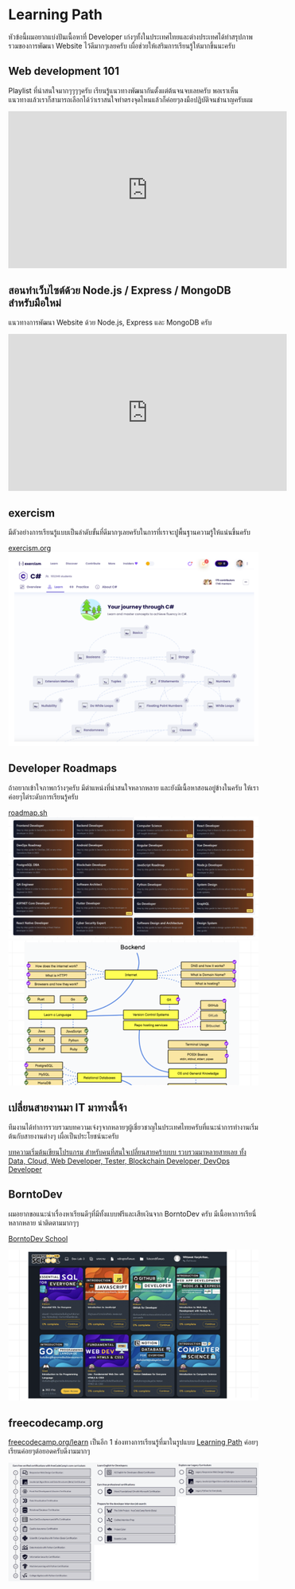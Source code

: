 # Learning Path
หัวข้อนี้ผมอยากแบ่งปันเนื้อหาที่ Developer เก่งๆทั้งในประเทศไทยและต่างประเทศได้ทำสรุปภาพรวมของการพัฒนา Website ไว้ดีมากๆเลยครับ เผื่อช่วยให้เสริมการเรียนรู้ให้มากขึ้นนะครับ

## Web development 101

Playlist ที่น่าสนใจมากๆๆๆๆครับ เรียนรู้แนวทางพัฒนากันตั้งแต่ต้นจนจบเลยครับ พอเราเห็นแนวทางแล้วเราก็สามารถเลือกได้ว่าเราสนใจทำตรงจุดไหนแล้วก็ค่อยๆลงมือปฏิบัติจนชำนาญครับผม

<iframe width="560" height="315" src="https://www.youtube.com/embed/videoseries?si=p3yyC_dPXU4oVCam&amp;list=PLwZ0y9k-cYXCSSU3ujBqBWMbtZcW2OGkA" title="YouTube video player" frameborder="0" allow="accelerometer; autoplay; clipboard-write; encrypted-media; gyroscope; picture-in-picture; web-share" referrerpolicy="strict-origin-when-cross-origin" allowfullscreen></iframe>

## สอนทำเว็บไซต์ด้วย Node.js / Express / MongoDB สำหรับมือใหม่
แนวทางการพัฒนา Website ด้วย Node.js, Express และ MongoDB ครับ

<iframe width="560" height="315" src="https://www.youtube.com/embed/videoseries?si=-gty98moIDXWjnv6&amp;list=PLJIYqUDFnH-EQoFajb4b6u34q1w7t_y5N" title="YouTube video player" frameborder="0" allow="accelerometer; autoplay; clipboard-write; encrypted-media; gyroscope; picture-in-picture; web-share" referrerpolicy="strict-origin-when-cross-origin" allowfullscreen></iframe>

## exercism
มีตัวอย่างการเรียนรู้แบบเป็นลำดับขั้นที่ดีมากๆเลยครับในการที่เราจะปูพื้นฐานความรู้ให้แน่นขึ้นครับ

[exercism.org](https://exercism.org/)
![](./images/web-guideline-04.png)

## Developer Roadmaps
ถ้าอยากเข้าใจภาพกว้างๆครับ มีตำแหน่งที่น่าสนใจหลากหลาย และยังมีเนื้อหาสอนอยู่ข้างในครับ ให้เราค่อยๆไต่ระดับการเรียนรู้ครับ

[roadmap.sh](https://roadmap.sh/)
![](./images/web-guideline-05.png)
![](./images/web-guideline-06.png)

## เปลี่ยนสายงานมา IT มาทางนี้จ้า
ทีมงานได้ทำการรวบรวมบทความเจ๋งๆจากหลายๆผู้เชี่ยวชาญในประเทศไทยครับที่แนะนำการทำงานเริ่มต้นกับสายงานต่างๆ เผื่อเป็นประโยชน์นะครับ

[บทความเริ่มต้นเขียนโปรแกรม สำหรับคนที่สนใจเปลี่ยนสายคร้าบบบ
รวบรวมมาหลายสายเลย ทั้ง Data, Cloud, Web Developer, Tester, Blockchain Developer, DevOps Developer](https://medium.com/t-t-software-solution/%E0%B8%9A%E0%B8%97%E0%B8%84%E0%B8%A7%E0%B8%B2%E0%B8%A1%E0%B9%80%E0%B8%A3%E0%B8%B4%E0%B9%88%E0%B8%A1%E0%B8%95%E0%B9%89%E0%B8%99%E0%B9%80%E0%B8%82%E0%B8%B5%E0%B8%A2%E0%B8%99%E0%B9%82%E0%B8%9B%E0%B8%A3%E0%B9%81%E0%B8%81%E0%B8%A3%E0%B8%A1-%E0%B8%AA%E0%B8%B3%E0%B8%AB%E0%B8%A3%E0%B8%B1%E0%B8%9A%E0%B8%84%E0%B8%99%E0%B8%97%E0%B8%B5%E0%B9%88%E0%B8%AA%E0%B8%99%E0%B9%83%E0%B8%88%E0%B9%80%E0%B8%9B%E0%B8%A5%E0%B8%B5%E0%B9%88%E0%B8%A2%E0%B8%99%E0%B8%AA%E0%B8%B2%E0%B8%A2%E0%B8%84%E0%B8%A3%E0%B9%89%E0%B8%B2%E0%B8%9A%E0%B8%9A%E0%B8%9A-990dc3ed3d3e)

## BorntoDev
ผมอยากขอแนะนำเรื่องหาเรียนดีๆที่มีทั้งแบบฟรีและเสียเงินจาก BorntoDev ครับ มีเนื้อหาการเรียนี่หลากหลาย น่าติดตามมากๆๆ

[BorntoDev School](https://school.borntodev.com/)

![](./images/web-guideline-07.png)

## freecodecamp.org
[freecodecamp.org/learn](https://www.freecodecamp.org/learn/) เป็นอีก 1 ช่องทางการเรียนรู้ที่มาในรูปแบบ [Learning Path](https://www.freecodecamp.org/learn/) ค่อยๆเรียนค่อยๆต่อยอดครับดีงามมากๆ

![](./images/web-guideline-08.png)